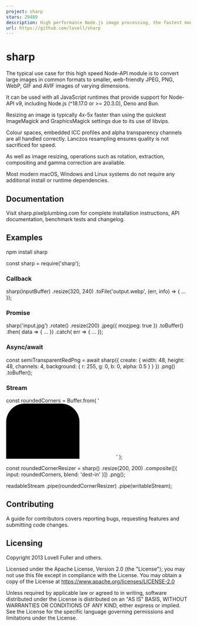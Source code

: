 ```yaml
---
project: sharp
stars: 29489
description: High performance Node.js image processing, the fastest module to resize JPEG, PNG, WebP, AVIF and TIFF images. Uses the libvips library.
url: https://github.com/lovell/sharp
---
```


sharp
=====

The typical use case for this high speed Node-API module is to convert large images in common formats to smaller, web-friendly JPEG, PNG, WebP, GIF and AVIF images of varying dimensions.

It can be used with all JavaScript runtimes that provide support for Node-API v9, including Node.js (^18.17.0 or >= 20.3.0), Deno and Bun.

Resizing an image is typically 4x-5x faster than using the quickest ImageMagick and GraphicsMagick settings due to its use of libvips.

Colour spaces, embedded ICC profiles and alpha transparency channels are all handled correctly. Lanczos resampling ensures quality is not sacrificed for speed.

As well as image resizing, operations such as rotation, extraction, compositing and gamma correction are available.

Most modern macOS, Windows and Linux systems do not require any additional install or runtime dependencies.

Documentation
-------------

Visit sharp.pixelplumbing.com for complete installation instructions, API documentation, benchmark tests and changelog.

Examples
--------

npm install sharp

const sharp \= require('sharp');

### Callback

sharp(inputBuffer)
  .resize(320, 240)
  .toFile('output.webp', (err, info) \=> { ... });

### Promise

sharp('input.jpg')
  .rotate()
  .resize(200)
  .jpeg({ mozjpeg: true })
  .toBuffer()
  .then( data \=> { ... })
  .catch( err \=> { ... });

### Async/await

const semiTransparentRedPng \= await sharp({
  create: {
    width: 48,
    height: 48,
    channels: 4,
    background: { r: 255, g: 0, b: 0, alpha: 0.5 }
  }
})
  .png()
  .toBuffer();

### Stream

const roundedCorners \= Buffer.from(
  '<svg><rect x="0" y="0" width="200" height="200" rx="50" ry="50"/></svg>'
);

const roundedCornerResizer \=
  sharp()
    .resize(200, 200)
    .composite(\[{
      input: roundedCorners,
      blend: 'dest-in'
    }\])
    .png();

readableStream
  .pipe(roundedCornerResizer)
  .pipe(writableStream);

Contributing
------------

A guide for contributors covers reporting bugs, requesting features and submitting code changes.

Licensing
---------

Copyright 2013 Lovell Fuller and others.

Licensed under the Apache License, Version 2.0 (the "License"); you may not use this file except in compliance with the License. You may obtain a copy of the License at https://www.apache.org/licenses/LICENSE-2.0

Unless required by applicable law or agreed to in writing, software distributed under the License is distributed on an "AS IS" BASIS, WITHOUT WARRANTIES OR CONDITIONS OF ANY KIND, either express or implied. See the License for the specific language governing permissions and limitations under the License.
